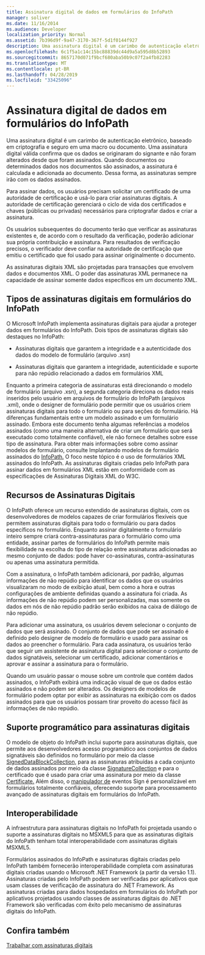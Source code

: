 ```yaml
---
title: Assinatura digital de dados em formulários do InfoPath
manager: soliver
ms.date: 11/16/2014
ms.audience: Developer
localization_priority: Normal
ms.assetid: 7b396d9f-9a47-3170-367f-5d1f0144f927
description: Uma assinatura digital é um carimbo de autenticação eletrônico, baseado em criptografia e seguro em uma macro ou documento. Uma assinatura digital válida confirma que os dados se originaram do signante e não foram alterados desde que foram assinados. Quando documentos ou determinados dados nos documentos são assinados, a assinatura é calculada e adicionada ao documento. Dessa forma, as assinaturas sempre irão com os dados assinados.
ms.openlocfilehash: 6c1f5a1c14c15bc88839dc44d9a5a595d8b52893
ms.sourcegitcommit: 8657170d071f9bcf680aba50b9c07f2a4fb82283
ms.translationtype: MT
ms.contentlocale: pt-BR
ms.lasthandoff: 04/28/2019
ms.locfileid: "33425096"
---
```

# <a name="digitally-signing-data-in-infopath-forms"></a>Assinatura digital de dados em formulários do InfoPath

Uma assinatura digital é um carimbo de autenticação eletrônico, baseado em criptografia e seguro em uma macro ou documento. Uma assinatura digital válida confirma que os dados se originaram do signante e não foram alterados desde que foram assinados. Quando documentos ou determinados dados nos documentos são assinados, a assinatura é calculada e adicionada ao documento. Dessa forma, as assinaturas sempre irão com os dados assinados.
  
Para assinar dados, os usuários precisam solicitar um certificado de uma autoridade de certificação e usá-lo para criar assinaturas digitais. A autoridade de certificação gerenciará o ciclo de vida dos certificados e chaves (públicas ou privadas) necessários para criptografar dados e criar a assinatura.
  
Os usuários subsequentes do documento terão que verificar as assinaturas existentes e, de acordo com o resultado da verificação, poderão adicionar sua própria contribuição e assinatura. Para resultados de verificação precisos, o verificador deve confiar na autoridade de certificação que emitiu o certificado que foi usado para assinar originalmente o documento.
  
As assinaturas digitais XML são projetadas para transações que envolvem dados e documentos XML. O poder das assinaturas XML permanece na capacidade de assinar somente dados específicos em um documento XML.
  
## <a name="types-of-digital-signatures-in-infopath-forms"></a>Tipos de assinaturas digitais em formulários do InfoPath

O Microsoft InfoPath implementa assinaturas digitais para ajudar a proteger dados em formulários do InfoPath. Dois tipos de assinaturas digitais são destaques no InfoPath:
  
- Assinaturas digitais que garantem a integridade e a autenticidade dos dados do modelo de formulário (arquivo .xsn)
    
- Assinaturas digitais que garantem a integridade, autenticidade e suporte para não repúdio relacionado a dados em formulários XML
    
Enquanto a primeira categoria de assinaturas está direcionando o modelo de formulário (arquivo .xsn), a segunda categoria direciona os dados reais inseridos pelo usuário em arquivos de formulário do InfoPath (arquivos .xml), onde o designer de formulário pode permitir que os usuários criem assinaturas digitais para todo o formulário ou para seções do formulário. Há diferenças fundamentais entre um modelo assinado e um formulário assinado. Embora este documento tenha algumas referências a modelos assinados (como uma maneira alternativa de criar um formulário que será executado como totalmente confiável), ele não fornece detalhes sobre esse tipo de assinatura. Para obter mais informações sobre como assinar modelos de formulário, consulte Implantando modelos de formulário assinados do [InfoPath.](deploying-signed-infopath-form-templates.md) O foco neste tópico é o uso de formulários XML assinados do InfoPath. As assinaturas digitais criadas pelo InfoPath para assinar dados em formulários XML estão em conformidade com as especificações de Assinaturas Digitais XML do W3C. 
  
## <a name="digital-signatures-features"></a>Recursos de Assinaturas Digitais

O InfoPath oferece um recurso estendido de assinaturas digitais, com os desenvolvedores de modelos capazes de criar formulários flexíveis que permitem assinaturas digitais para todo o formulário ou para dados específicos no formulário. Enquanto assinar digitalmente o formulário inteiro sempre criará contra-assinaturas para o formulário como uma entidade, assinar partes de formulários do InfoPath permite mais flexibilidade na escolha do tipo de relação entre assinaturas adicionadas ao mesmo conjunto de dados: pode haver co-assinaturas, contra-assinaturas ou apenas uma assinatura permitida.
  
Com a assinatura, o InfoPath também adicionará, por padrão, algumas informações de não repúdio para identificar os dados que os usuários visualizaram no modo de exibição atual, bem como a hora e outras configurações de ambiente definidas quando a assinatura foi criada. As informações de não repúdio podem ser personalizadas, mas somente os dados em nós de não repúdio padrão serão exibidos na caixa de diálogo de não repúdio.
  
Para adicionar uma assinatura, os usuários devem selecionar o conjunto de dados que será assinado. O conjunto de dados que pode ser assinado é definido pelo designer de modelo de formulário e usado para assinar os dados ao preencher o formulário. Para cada assinatura, os usuários terão que seguir um assistente de assinatura digital para selecionar o conjunto de dados signatáveis, selecionar um certificado, adicionar comentários e aprovar e assinar a assinatura para o formulário.
  
Quando um usuário passar o mouse sobre um controle que contém dados assinados, o InfoPath exibirá uma indicação visual de que os dados estão assinados e não podem ser alterados. Os designers de modelos de formulário podem optar por exibir as assinaturas na exibição com os dados assinados para que os usuários possam tirar proveito do acesso fácil às informações de não repúdio.
  
## <a name="programmatic-support-for-digital-signatures"></a>Suporte programático para assinaturas digitais

O modelo de objeto do InfoPath inclui suporte para assinaturas digitais, que permite aos desenvolvedores acesso programático aos conjuntos de dados signatáveis são definidos no formulário por meio da classe [SignedDataBlockCollection,](https://msdn.microsoft.com/library/Microsoft.Office.InfoPath.SignedDataBlockCollection.aspx) para as assinaturas atribuídas a cada conjunto de dados assinados por meio da classe [SignatureCollection](https://msdn.microsoft.com/library/Microsoft.Office.InfoPath.SignatureCollection.aspx) e para o certificado que é usado para criar uma assinatura por meio da classe [Certificate.](https://msdn.microsoft.com/library/Microsoft.Office.InfoPath.Certificate.aspx) Além disso, o [manipulador de](https://msdn.microsoft.com/library/Microsoft.Office.InfoPath.FormEvents.Sign.aspx) eventos Sign é personalizável em formulários totalmente confiáveis, oferecendo suporte para processamento avançado de assinaturas digitais em formulários do InfoPath. 
  
## <a name="interoperability"></a>Interoperabilidade

A infraestrutura para assinaturas digitais no InfoPath foi projetada usando o suporte a assinaturas digitais no MSXML5 para que as assinaturas digitais do InfoPath tenham total interoperabilidade com assinaturas digitais MSXML5.
  
Formulários assinados do InfoPath e assinaturas digitais criadas pelo InfoPath também fornecerão interoperabilidade completa com assinaturas digitais criadas usando o Microsoft .NET Framework (a partir da versão 1.1). Assinaturas criadas pelo InfoPath podem ser verificadas por aplicativos que usam classes de verificação de assinatura do .NET Framework. As assinaturas criadas para dados hospedados em formulários do InfoPath por aplicativos projetados usando classes de assinaturas digitais do .NET Framework são verificadas com êxito pelo mecanismo de assinaturas digitais do InfoPath.
  
## <a name="see-also"></a>Confira também



[Trabalhar com assinaturas digitais](how-to-work-with-digital-signatures.md)


